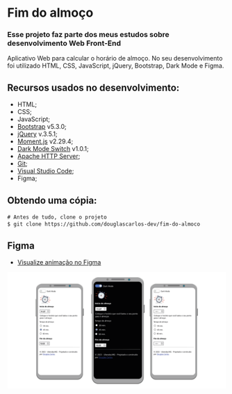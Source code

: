 # Fim do almoço

### Esse projeto faz parte dos meus estudos sobre desenvolvimento Web Front-End

Aplicativo Web para calcular o horário de almoço. No seu desenvolvimento foi utilizado HTML, CSS, JavaScript, jQuery, Bootstrap, Dark Mode e Figma.

## Recursos usados no desenvolvimento:

- HTML;
- CSS;
- JavaScript;
- [Bootstrap](https://github.com/twbs/bootstrap) v5.3.0;
- [jQuery](https://github.com/jquery/jquery) v.3.5.1;
- [Moment.js](https://momentjs.com/) v2.29.4;
- [Dark Mode Switch](https://coliff.github.io/dark-mode-switch/) v1.0.1;
- [Apache HTTP Server](https://github.com/apache/httpd);
- [Git](https://git-scm.com);
- [Visual Studio Code](https://github.com/Microsoft/vscode/);
- Figma;

## Obtendo uma cópia:

```shell
# Antes de tudo, clone o projeto
$ git clone https://github.com/douglascarlos-dev/fim-do-almoco
```

## Figma

- [Visualize animação no Figma](https://www.figma.com/proto/ZtXo9e7U70WCEFY6OoR2qK/Fim-do-Almo%C3%A7o?page-id=0%3A1&node-id=2-2&viewport=35%2C349%2C0.75&scaling=scale-down&starting-point-node-id=2%3A2)

![Screenshot](./img/figma.png)